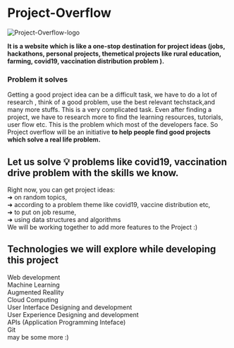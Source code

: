 # Project-Overflow
![Project-Overflow-logo](https://1.bp.blogspot.com/-kwkRX150ai0/YDTnqsEYl0I/AAAAAAAAAS4/V9QXWvMCtskGlIT8JZnlxJwt8Ab8XA2TwCNcBGAsYHQ/s129/Project-overflow-logo.png) 

**It is a website which is like a one-stop destination for project ideas (jobs, hackathons, personal projects, themetical projects like rural education, farming, covid19, vaccination distribution problem ).**

### Problem it solves
Getting a good project idea can be a difficult task, we have to do a lot of research , think of a good problem, use the best relevant techstack,and many more stuffs. This is a very complicated task. Even after finding a project, we have to research more to find the learning resources, tutorials, user flow etc. This is the problem which most of the developers face. So Project overflow will be an initiative **to help people find good projects which solve a real life problem.**

## Let us solve 💡 problems like covid19, vaccination drive problem with the skills we know. 
Right now, you can get project ideas:  
➜ on random topics,  
➜ according to a problem theme like covid19, vaccine distribution etc,  
➜ to put on job resume,  
➜ using data structures and algorithms  
 We will be working together to add more features to the Project :)  
 
 
 

## Technologies  we will explore while developing  this project
Web development  
Machine Learning  
Augmented Reallity  
Cloud Computing  
User Interface Designing and development  
User Experience Designing and development  
APIs (Application Programming Inteface)  
Git  
may be some more :)  











